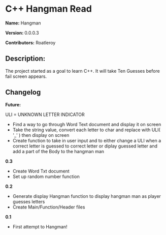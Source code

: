 <h1> C++ Hangman Read </h1>

<strong>Name:</strong> Hangman

<strong>Version: </strong> 0.0.0.3

<strong> Contributors:</strong> Roatleroy



<h2> Description: </h2> 
The project started as a goal to learn C++. It will take Ten Guesses before fail screen appears.

<h2> Changelog </h2>

<strong>Future:  </strong>

ULI = UNKNOWN LETTER INDICATOR

- Find a way to go through Word Text document and display it on screen
- Take the string value, convert each letter to char and replace with ULI( '_' )
  then display on screen
- Create function to take in user input and to either change a ULI when a correct letter is guessed to correct letter
  or diplay guessed letter and add a part of the Body to the hangman man

<strong>0.3 </strong> 

- Create Word Txt document
- Set up random number function

<strong>0.2 </strong> 
- Generate display Hangman function to display hangman man as player guesses letters
- Create Main/Function/Header files

<strong>0.1 </strong> 
- First attempt to Hangman!

